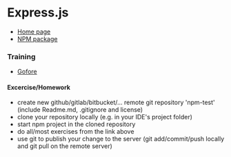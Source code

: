 # Express.js
  * [Home page](http://expressjs.com)
  * [NPM package](https://www.npmjs.com/package/express)
  
### Training
  * [Gofore](https://github.com/gofore/node-training/tree/master/express)
  
#### Excercise/Homework
  * create new github/gitlab/bitbucket/... remote git repository 'npm-test' (include Readme.md, .gitignore and license)
  * clone your repository locally (e.g. in your IDE's project folder)
  * start npm project in the cloned repository
  * do all/most exercises from the link above
  * use git to publish your change to the server (git add/commit/push locally and git pull on the remote server)
